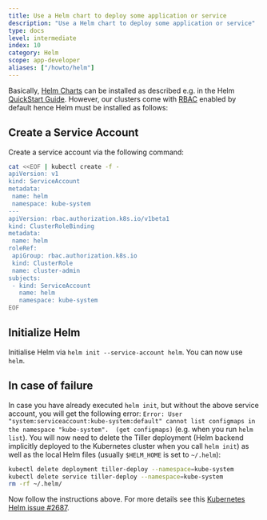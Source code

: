 ```yaml
---
title: Use a Helm chart to deploy some application or service
description: "Use a Helm chart to deploy some application or service"
type: docs
level: intermediate
index: 10
category: Helm
scope: app-developer
aliases: ["/howto/helm"]
---
```



Basically, [Helm Charts](https://github.com/kubernetes/charts) can be installed as described e.g. in the Helm 
[QuickStart Guide](https://docs.helm.sh/using_helm/#quickstart-guide). However, our clusters come with 
[RBAC](https://kubernetes.io/docs/admin/authorization/rbac) enabled by default hence Helm must be installed as follows:

## Create a Service Account
 
Create a service account via the following command:


```sh
cat <<EOF | kubectl create -f -
apiVersion: v1
kind: ServiceAccount
metadata:
 name: helm
 namespace: kube-system
---
apiVersion: rbac.authorization.k8s.io/v1beta1
kind: ClusterRoleBinding
metadata:
 name: helm
roleRef:
 apiGroup: rbac.authorization.k8s.io
 kind: ClusterRole
 name: cluster-admin
subjects:
 - kind: ServiceAccount
   name: helm
   namespace: kube-system
EOF
```

## Initialize Helm 

Initialise Helm via ```helm init --service-account helm```. You can now use `helm`.

## In case of failure

In case you have already executed `helm init`, but without the above service account, you will get the following error:
 `Error: User "system:serviceaccount:kube-system:default" cannot list configmaps in the namespace "kube-system". 
 (get configmaps)` (e.g. when you run `helm list`). You will now need to delete the Tiller deployment (Helm backend 
 implicitly deployed to the Kubernetes cluster when you call `helm init`) as well as the local Helm files (usually 
 `$HELM_HOME` is set to `~/.helm`):

```sh
kubectl delete deployment tiller-deploy --namespace=kube-system
kubectl delete service tiller-deploy --namespace=kube-system 
rm -rf ~/.helm/
```

Now follow the instructions above. For more details see this 
[Kubernetes Helm issue #2687](https://github.com/kubernetes/helm/issues/2687).

